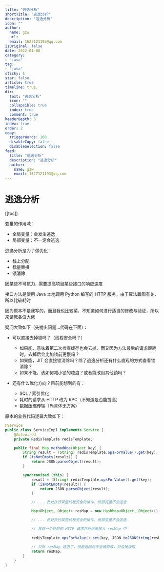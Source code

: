 ```yaml
---
title: "逃逸分析"
shortTitle: "逃逸分析"
description: "逃逸分析"
icon: ""
author: 
  name: gzw
  url: 
  email: 1627121193@qq.com
isOriginal: false
date: 2022-01-08
category: 
- "java"
tag:
- "java"
sticky: 1
star: false
article: true
timeline: true,
dir:
  text: "逃逸分析"
  icon: ""
  collapsible: true
  index: true
  comment: true
headerDepth: 3
index: true
order: 2
copy:
  triggerWords: 100
  disableCopy: false
  disableSelection: false
feed:
  title: "逃逸分析"
  description: "逃逸分析"
  author:
    name: gzw
    email: 1627121193@qq.com
---
```






# 逃逸分析


[[toc]]

变量的作用域：

- 全局变量：会发生逃逸
- 局部变量：不一定会逃逸



逃逸分析是为了做优化：

- 栈上分配
- 标量替换
- 锁消除



因某些不可抗力...需要提高项目某些接口的响应速度

接口方法是使用 Java 本地调用 Python 编写的 HTTP 服务，由于算法跟图有关，所以比较耗时

因为原本不是我写的，而且我也比较菜，不知道如何进行适当的修改与验证，所以来请教各位大佬

疑问大致如下（先抛出问题...代码在下面）：

- 可以直接去掉锁吗？（线程安全吗？）
  - 如果能，意味着第二次检查缓存也会去掉，而又因为方法最后的请求很耗时，去掉后会比加锁前更慢吗？
  - 如果能，JIT 会直接锁消除吗？除了逃逸分析还有什么直观的方式查看锁消除？
  - 如果不能，该如何减小锁的粒度？或者能改用其他锁吗？

- 还有什么优化方向？目前能想到的有：
  - SQL / 索引优化
  - 耗时的请求从 HTTP 改为 RPC（不知道是否能提高）
  - 数据压缩传输（尚具体无方案）

原本的业务代码逻辑大致如下：

```java
@Service
public class ServiceImpl implements Service {
    @Autowired
    private RedisTemplate redisTemplate;

    public final Map methodOne(Object key) {
        String result = (String) redisTemplate.opsForValue().get(key);
        if (isNotEmpty(result)) {
            return JSON.parseObject(result);
        }

        synchronized (this) {
            result = (String) redisTemplate.opsForValue().get(key);
            if (isNotEmpty(result)) {
                return JSON.parseObject(result);
            }

            // ... 此处执行某些线程安全的操作，局部变量不会逃逸

            Map<Object, Object> resMap = new HashMap<Object, Object>();

            // ... 此处执行某些线程安全的操作，局部变量不会逃逸

            // 发送一个耗时的 HTTP 请求并将结果放入 resMap 中
            
           	redisTemplate.opsForValue().set(key, JSON.toJSONString(resMap))
           	
            // 只有 resMap 逃逸了，但是返回后不会被修改，只会被读取
            return resMap;
        }
    }
}
```

